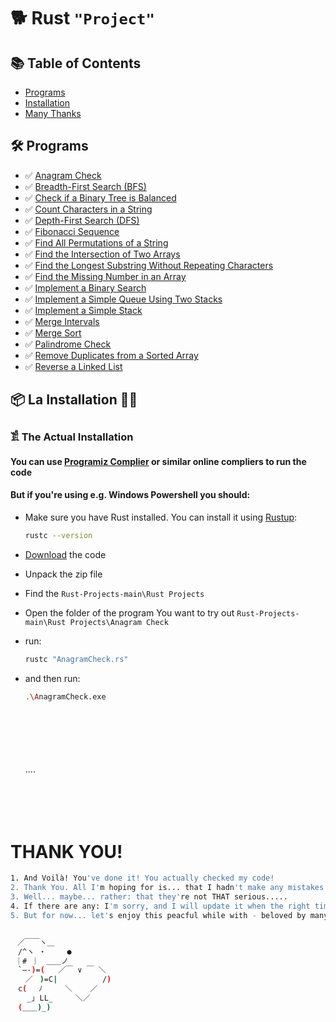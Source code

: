 # 🐕 Rust `"Project"`


## 📚 Table of Contents
- [Programs](#-programs)
- [Installation](#la-installation)
- [Many Thanks](#thank-you)

## 🛠 Programs
- ✅ [Anagram Check](https://github.com/JakubStachh/Rust-Projects/tree/main/Rust%20Projects/Anagram%20Check)
- ✅ [Breadth-First Search (BFS)](https://github.com/JakubStachh/Rust-Projects/tree/main/Rust%20Projects/Breadth-First%20Search%20(BFS))
- ✅ [Check if a Binary Tree is Balanced](https://github.com/JakubStachh/Rust-Projects/tree/main/Rust%20Projects/Check%20if%20a%20Binary%20Tree%20is%20Balanced)
- ✅ [Count Characters in a String](https://github.com/JakubStachh/Rust-Projects/tree/main/Rust%20Projects/Count%20Characters%20in%20a%20String)
- ✅ [Depth-First Search (DFS)](https://github.com/JakubStachh/Rust-Projects/tree/main/Rust%20Projects/Depth-First%20Search%20(DFS))
- ✅ [Fibonacci Sequence](https://github.com/JakubStachh/Rust-Projects/tree/main/Rust%20Projects/Fibonacci%20Sequence)
- ✅ [Find All Permutations of a String](https://github.com/JakubStachh/Rust-Projects/tree/main/Rust%20Projects/Find%20All%20Permutations%20of%20a%20String)
- ✅ [Find the Intersection of Two Arrays](https://github.com/JakubStachh/Rust-Projects/tree/main/Rust%20Projects/Find%20the%20Intersection%20of%20Two%20Arrays)
- ✅ [Find the Longest Substring Without Repeating Characters](https://github.com/JakubStachh/Rust-Projects/tree/main/Rust%20Projects/Find%20the%20Longest%20Substring%20Without%20Repeating%20Characters)
- ✅ [Find the Missing Number in an Array](https://github.com/JakubStachh/Rust-Projects/tree/main/Rust%20Projects/Find%20the%20Missing%20Number%20in%20an%20Array)
- ✅ [Implement a Binary Search](https://github.com/JakubStachh/Rust-Projects/tree/main/Rust%20Projects/Implement%20a%20Binary%20Search)
- ✅ [Implement a Simple Queue Using Two Stacks](https://github.com/JakubStachh/Rust-Projects/tree/main/Rust%20Projects/Implement%20a%20Simple%20Queue%20Using%20Two%20Stacks)
- ✅ [Implement a Simple Stack](https://github.com/JakubStachh/Rust-Projects/tree/main/Rust%20Projects/Implement%20a%20Simple%20Stack)
- ✅ [Merge Intervals](https://github.com/JakubStachh/Rust-Projects/tree/main/Rust%20Projects/Merge%20Intervals)
- ✅ [Merge Sort](https://github.com/JakubStachh/Rust-Projects/tree/main/Rust%20Projects/Merge%20Sort)
- ✅ [Palindrome Check](https://github.com/JakubStachh/Rust-Projects/tree/main/Rust%20Projects/Palindrome%20Check)
- ✅ [Remove Duplicates from a Sorted Array](https://github.com/JakubStachh/Rust-Projects/tree/main/Rust%20Projects/Remove%20Duplicates%20from%20a%20Sorted%20Array)
- ✅ [Reverse a Linked List](https://github.com/JakubStachh/Rust-Projects/tree/main/Rust%20Projects/Reverse%20a%20Linked%20List)

## 📦 La Installation 🤌🤌

### 𓀃 The Actual Installation

#### You can use [Programiz Complier](https://www.programiz.com/rust/online-compiler/) or similar online compliers to run the code

#### But if you're using e.g. Windows Powershell you should:

- Make sure you have Rust installed. You can install it using [Rustup](https://rustup.rs/):

  ```sh
  rustc --version
  ```
  
- [Download](https://github.com/JakubStachh/Rust-Projects/archive/refs/heads/main.zip) the code
- Unpack the zip file
- Find the `Rust-Projects-main\Rust Projects`
- Open the folder of the program You want to try out `Rust-Projects-main\Rust Projects\Anagram Check`
- run:
  
  ```sh
  rustc "AnagramCheck.rs"
  ```
  
- and then run:
  
  ```sh
  .\AnagramCheck.exe
  ```
  <br><br>
  <br><br>
  <br>....<br>
  <br><br>
  <br><br>
  
# THANK YOU!
```sh
1. And Voilà! You've done it! You actually checked my code! 
2. Thank You. All I'm hoping for is... that I hadn't make any mistakes.
3. Well... maybe... rather: that they're not THAT serious.....
4. If there are any: I'm sorry, and I will update it when the right time comes. 
5. But for now... let's enjoy this peacful while with - beloved by many - EL SNOOPY!!!


ㅤ／￣￣ヽ＿
　/^ヽ ・   　●
 ｜# ｜　＿＿ノ
　`―-)=(   ／￣ ∨ ￣ ＼
　　／ㅤ)=C|          /)
　c(　 ﾉ     ＼    ／
　  _｣ LL_     ＼／
　(＿＿)_)
```


